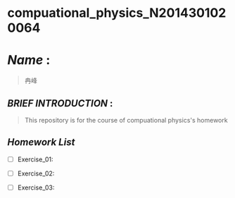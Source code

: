 # compuational_physics_N2014301020064
# *Name* :
> 冉峰 

## *BRIEF* *INTRODUCTION* :
> This repository is for the course of compuational physics's homework

## *Homework* *List*
- [ ] Exercise_01:
- [ ] Exercise_02:
- [ ] Exercise_03:

